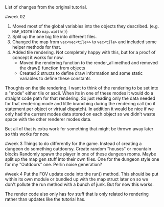 
List of changes from the original tutorial.


#week 02
1. Moved most of the global variables into the objects they described. (e.g. `MAP_WIDTH` into `map.width()`)
2. Split up the one big file into different files.
3. Changed the map from `vec<vec<tile>>` to `vec<tile>` and included some helper methods for that.
4. Added tile rendering. Not completely happy with this, but for a proof of concept it works for now.
    - Moved the rendering function to the render_all method and removed the draw() function from objects
    - Created 2 structs to define draw information and some static variables to define these constants


Thoughts on the tile rendering.
I want to think of the rendering to be set into a "mode" either tile or ascii. When its in one of these modes it would do a straight code path for that rendering. So just reading only the data needed for that rendering mode and little branching during the rendering call (no if statement per object or virtual dispatch). In addition it would be nice if we only had the current modes data stored on each object so we didn't waste space with the other renderer modes data. 

But all of that is extra work for something that might be thrown away later so this works for now.

#week 3
Things to do differently for the game.
Instead of creating a dungeon do something outdoorsy. Create random "houses" or mountain blocks
Randomly spawn the player in one of these dungeon rooms.
Maybe split up the map gen stuff into their own files. One for the dungeon style
one for my "Outdoors" one.
Perlin noise generation?


#week 4
Put the FOV update code into the run() method. This should be put within its own module or bundled up with the map struct later on so we don't pollute the run method with a bunch of junk. But for now this works.

The render code also only has fov stuff that is only related to rendering rather than updates like the tutorial has. 
